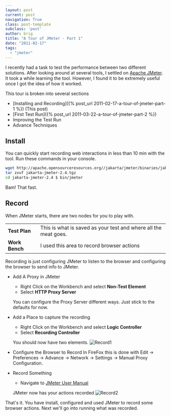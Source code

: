 ```yaml
---
layout: post
current: post
navigation: True
class: post-template
subclass: 'post'
author: brig
title: "A Tour of JMeter - Part 1"
date: "2011-02-17"
tags: 
  - "jmeter"
---
```


I recently had a task to test the performance between two different solutions. After looking around at several tools, I settled on [Apache JMeter](http://jakarta.apache.org/jmeter/). It took a while learning the tool. However, I found it to be extremely useful once I got the idea of how it worked.

This tour is broken into several sections

- [Installing and Recording]({% post_url 2011-02-17-a-tour-of-jmeter-part-1 %}) (This post)
- [First Test Run]({% post_url 2011-03-22-a-tour-of-jmeter-part-2 %})
- Improving the Test Run
- Advance Techniques

## Install

You can quickly start recording web interactions in less than 10 min with the tool. Run these commands in your console.

```bash
wget http://apache.opensourceresources.org//jakarta/jmeter/binaries/jakarta-jmeter-2.4.tgz 
tar zxvf jakarta-jmeter-2.4.tgz 
cd jakarta-jmeter-2.4 $ bin/jmeter
``` 

Bam! That fast.

## Record

When JMeter starts, there are two nodes for you to play with.

<table><tbody><tr><td><strong>Test Plan</strong></td><td>This is what is saved as your test and where all the meat goes.</td></tr><tr><td><strong>Work Bench</strong></td><td>I used this area to record browser actions</td></tr></tbody></table>

Recording is just configuring JMeter to listen to the browser and configuring the browser to send info to JMeter.

- Add A Proxy in JMeter
  - Right Click on the Workbench and select **Non-Test Element**
  - Select **HTTP Proxy Server**
  
  You can configure the Proxy Server different ways. Just stick to the defaults for now.
- Add a Place to capture the recording
  - Right Click on the Workbench and select **Logic Controller**
  - Select **Recording Controller**

  You should now have two elements. ![Record1](/assets/images/record1.png)
- Configure the Browser to Record
  In FireFox this is done with Edit -> Preferences -> Advance -> Network -> Settings -> Manual Proxy Configuration.

- Record Something
  - Navigate to [JMeter User Manual](http://jakarta.apache.org/jmeter/usermanual/index.html)

  JMeter now has your actions recorded ![Record2](/assets/images/record2.png)

That's it. You have install, configured and used JMeter to record some browser actions. Next we'll go into running what was recorded.
